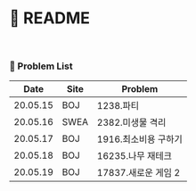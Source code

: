# :page_facing_up: README

<br>

### :pushpin: Problem List

| Date     | Site | Problem              |
| -------- | ---- | -------------------- |
| 20.05.15 | BOJ  | 1238.파티            |
| 20.05.16 | SWEA | 2382.미생물 격리     |
| 20.05.17 | BOJ  | 1916.최소비용 구하기 |
| 20.05.18 | BOJ  | 16235.나무 재테크    |
| 20.05.19 | BOJ  | 17837.새로운 게임 2  |

